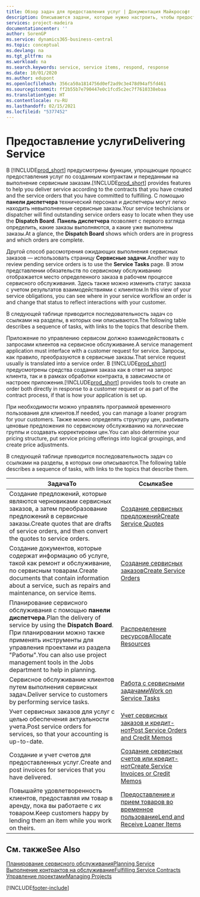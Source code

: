 ```yaml
---
title: Обзор задач для предоставления услуг | Документация Майкрософт
description: Описываются задачи, которые нужно настроить, чтобы предоставлять качественное обслуживание и выполнять условия соглашений с клиентами.
services: project-madeira
documentationcenter: ''
author: SorenGP
ms.service: dynamics365-business-central
ms.topic: conceptual
ms.devlang: na
ms.tgt_pltfrm: na
ms.workload: na
ms.search.keywords: service, service items, respond, response
ms.date: 10/01/2020
ms.author: edupont
ms.openlocfilehash: 356ca50a1814756d0ef2ad9c3e478d94af5fd461
ms.sourcegitcommit: ff2b55b7e790447e0c1fcd5c2ec7f7610338ebaa
ms.translationtype: HT
ms.contentlocale: ru-RU
ms.lasthandoff: 02/15/2021
ms.locfileid: "5377452"
---
```

# <a name="delivering-service"></a><span data-ttu-id="aac47-103">Предоставление услуги</span><span class="sxs-lookup"><span data-stu-id="aac47-103">Delivering Service</span></span>
<span data-ttu-id="aac47-104">В [!INCLUDE[prod_short](includes/prod_short.md)] предусмотрены функции, упрощающие процесс предоставления услуг по созданным контрактам и переданным на выполнение сервисным заказам.</span><span class="sxs-lookup"><span data-stu-id="aac47-104">[!INCLUDE[prod_short](includes/prod_short.md)] provides features to help you deliver service according to the contracts that you have created and the service orders that you have committed to fulfilling.</span></span> <span data-ttu-id="aac47-105">С помощью **панели диспетчера** технический персонал и диспетчеры могут легко находить невыполненные сервисные заказы.</span><span class="sxs-lookup"><span data-stu-id="aac47-105">Your service technicians or dispatcher will find outstanding service orders easy to locate when they use the **Dispatch Board**.</span></span> <span data-ttu-id="aac47-106">**Панель диспетчера** позволяет с первого взгляда определить, какие заказы выполняются, а какие уже выполнены заказы.</span><span class="sxs-lookup"><span data-stu-id="aac47-106">At a glance, the **Dispatch Board** shows which orders are in progress and which orders are complete.</span></span>  
  
<span data-ttu-id="aac47-107">Другой способ рассмотрения ожидающих выполнения сервисных заказов — использовать страницу **Сервисные задачи**.</span><span class="sxs-lookup"><span data-stu-id="aac47-107">Another way to review pending service orders is to use the **Service Tasks** page.</span></span> <span data-ttu-id="aac47-108">В этом представлении обязательств по сервисному обслуживанию отображается место определенного заказа в рабочем процессе сервисного обслуживания. Здесь также можно изменить статус заказа с учетом результатов взаимодействиями с клиентом.</span><span class="sxs-lookup"><span data-stu-id="aac47-108">In this view of your service obligations, you can see where in your service workflow an order is and change that status to reflect interactions with your customer.</span></span>  
  
<span data-ttu-id="aac47-109">В следующей таблице приводится последовательность задач со ссылками на разделы, в которых они описываются.</span><span class="sxs-lookup"><span data-stu-id="aac47-109">The following table describes a sequence of tasks, with links to the topics that describe them.</span></span>   

<span data-ttu-id="aac47-110">Приложение по управлению сервисом должно взаимодействовать с запросами клиентов на сервисное обслуживание.</span><span class="sxs-lookup"><span data-stu-id="aac47-110">A service management application must interface with a customer request for service.</span></span> <span data-ttu-id="aac47-111">Запросы, как правило, преобразуются в сервисные заказы.</span><span class="sxs-lookup"><span data-stu-id="aac47-111">That service request usually is translated into a service order.</span></span> <span data-ttu-id="aac47-112">В [!INCLUDE[prod_short](includes/prod_short.md)] предусмотрены средства создания заказа как в ответ на запрос клиента, так и в рамках обработки контракта, в зависимости от настроек приложения.</span><span class="sxs-lookup"><span data-stu-id="aac47-112">[!INCLUDE[prod_short](includes/prod_short.md)] provides tools to create an order both directly in response to a customer request or as part of the contract process, if that is how your application is set up.</span></span>  
  
<span data-ttu-id="aac47-113">При необходимости можно управлять программой временного пользования для клиентов.</span><span class="sxs-lookup"><span data-stu-id="aac47-113">If needed, you can manage a loaner program for your customers.</span></span> <span data-ttu-id="aac47-114">Также можно определять структуру цен, разбивать ценовые предложения по сервисному обслуживанию на логические группы и создавать корректировки цен.</span><span class="sxs-lookup"><span data-stu-id="aac47-114">You can also determine your pricing structure, put service pricing offerings into logical groupings, and create price adjustments.</span></span>  
  
<span data-ttu-id="aac47-115">В следующей таблице приводится последовательность задач со ссылками на разделы, в которых они описываются.</span><span class="sxs-lookup"><span data-stu-id="aac47-115">The following table describes a sequence of tasks, with links to the topics that describe them.</span></span>   
  
|<span data-ttu-id="aac47-116">**Задача**</span><span class="sxs-lookup"><span data-stu-id="aac47-116">**To**</span></span>|<span data-ttu-id="aac47-117">**Ссылка**</span><span class="sxs-lookup"><span data-stu-id="aac47-117">**See**</span></span>|  
|------------|-------------|  
|<span data-ttu-id="aac47-118">Создание предложений, которые являются черновиками сервисных заказов, а затем преобразование предложений в сервисные заказы.</span><span class="sxs-lookup"><span data-stu-id="aac47-118">Create quotes that are drafts of service orders, and then convert the quotes to service orders.</span></span>|[<span data-ttu-id="aac47-119">Создание сервисных предложений</span><span class="sxs-lookup"><span data-stu-id="aac47-119">Create Service Quotes</span></span>](service-how-to-create-service-quotes.md)|
|<span data-ttu-id="aac47-120">Создание документов, которые содержат информацию об услуге, такой как ремонт и обслуживание, по сервисным товарам.</span><span class="sxs-lookup"><span data-stu-id="aac47-120">Create documents that contain information about a service, such as repairs and maintenance, on service items.</span></span>|[<span data-ttu-id="aac47-121">Создание сервисных заказов</span><span class="sxs-lookup"><span data-stu-id="aac47-121">Create Service Orders</span></span>](service-how-to-create-service-orders.md)|
|<span data-ttu-id="aac47-122">Планирование сервисного обслуживания с помощью **панели диспетчера**.</span><span class="sxs-lookup"><span data-stu-id="aac47-122">Plan the delivery of service by using the **Dispatch Board**.</span></span> <span data-ttu-id="aac47-123">При планировании можно также применять инструменты для управления проектами из раздела "Работы".</span><span class="sxs-lookup"><span data-stu-id="aac47-123">You can also use project management tools in the Jobs department to help in planning.</span></span>|[<span data-ttu-id="aac47-124">Распределение ресурсов</span><span class="sxs-lookup"><span data-stu-id="aac47-124">Allocate Resources</span></span>](service-how-to-allocate-resources.md)|  
|<span data-ttu-id="aac47-125">Сервисное обслуживание клиентов путем выполнения сервисных задач.</span><span class="sxs-lookup"><span data-stu-id="aac47-125">Deliver service to customers by performing service tasks.</span></span>|[<span data-ttu-id="aac47-126">Работа с сервисными задачами</span><span class="sxs-lookup"><span data-stu-id="aac47-126">Work on Service Tasks</span></span>](service-how-to-work-on-service-tasks.md)|  
|<span data-ttu-id="aac47-127">Учет сервисных заказов для услуг с целью обеспечения актуальности учета.</span><span class="sxs-lookup"><span data-stu-id="aac47-127">Post service orders for services, so that your accounting is up-to-date.</span></span>|[<span data-ttu-id="aac47-128">Учет сервисных заказов и кредит-нот</span><span class="sxs-lookup"><span data-stu-id="aac47-128">Post Service Orders and Credit Memos</span></span>](service-how-to-post-service-orders.md)|  
|<span data-ttu-id="aac47-129">Создание и учет счетов для предоставленных услуг.</span><span class="sxs-lookup"><span data-stu-id="aac47-129">Create and post invoices for services that you have delivered.</span></span>|[<span data-ttu-id="aac47-130">Создание сервисных счетов или кредит-нот</span><span class="sxs-lookup"><span data-stu-id="aac47-130">Create Service Invoices or Credit Memos</span></span>](service-how-create-invoices.md)|  
|<span data-ttu-id="aac47-131">Повышайте удовлетворенность клиентов, предоставляя им товар в аренду, пока вы работаете с их товаром.</span><span class="sxs-lookup"><span data-stu-id="aac47-131">Keep customers happy by lending them an item while you work on theirs.</span></span>| [<span data-ttu-id="aac47-132">Предоставление и прием товаров во временное пользование</span><span class="sxs-lookup"><span data-stu-id="aac47-132">Lend and Receive Loaner Items</span></span>](service-how-to-lend-receive-loaners.md)|
  
## <a name="see-also"></a><span data-ttu-id="aac47-133">См. также</span><span class="sxs-lookup"><span data-stu-id="aac47-133">See Also</span></span>  
[<span data-ttu-id="aac47-134">Планирование сервисного обслуживания</span><span class="sxs-lookup"><span data-stu-id="aac47-134">Planning Service</span></span>](service-plan-service.md)  
[<span data-ttu-id="aac47-135">Выполнение контрактов на обслуживание</span><span class="sxs-lookup"><span data-stu-id="aac47-135">Fulfilling Service Contracts</span></span>](service-fulfill-service-contracts.md)  
[<span data-ttu-id="aac47-136">Управление проектами</span><span class="sxs-lookup"><span data-stu-id="aac47-136">Managing Projects</span></span>](projects-manage-projects.md)  


[!INCLUDE[footer-include](includes/footer-banner.md)]